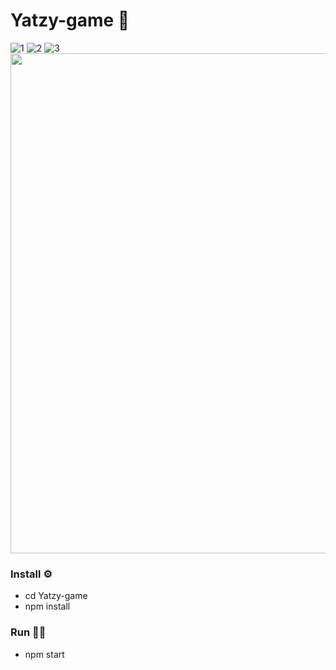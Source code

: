 <h1>Yatzy-game 🎲</h1>

![1](https://user-images.githubusercontent.com/62805392/116109844-d8b98a00-a6bd-11eb-9a36-0a35a863bda3.jpg)
![2](https://user-images.githubusercontent.com/62805392/116109847-d9522080-a6bd-11eb-8e08-eeb0e403fc83.jpg)
![3](https://user-images.githubusercontent.com/62805392/116109849-d9eab700-a6bd-11eb-9eb9-e906f155643d.gif)
<img src="https://user-images.githubusercontent.com/62805392/116109850-d9eab700-a6bd-11eb-9ac3-f390a5433999.jpg" width="800"/>

<h3>Install ⚙</h3>
<ul>
  <li>cd Yatzy-game</li>
  <li>npm install</li>
</ul>

<h3>Run 🏃‍♂️</h3>
<ul>
  <li>npm start</li>
</ul>

